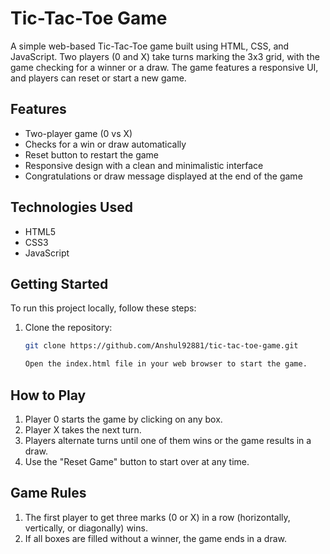 # Tic-Tac-Toe Game

A simple web-based Tic-Tac-Toe game built using HTML, CSS, and JavaScript. Two players (0 and X) take turns marking the 3x3 grid, with the game checking for a winner or a draw. The game features a responsive UI, and players can reset or start a new game.

## Features

- Two-player game (0 vs X)
- Checks for a win or draw automatically
- Reset button to restart the game
- Responsive design with a clean and minimalistic interface
- Congratulations or draw message displayed at the end of the game

## Technologies Used

- HTML5
- CSS3
- JavaScript

## Getting Started

To run this project locally, follow these steps:

1. Clone the repository:
   ```bash
   git clone https://github.com/Anshul92881/tic-tac-toe-game.git

   Open the index.html file in your web browser to start the game.
## How to Play

1. Player 0 starts the game by clicking on any box.
2. Player X takes the next turn.
3. Players alternate turns until one of them wins or the game results in a draw.
4. Use the "Reset Game" button to start over at any time.

## Game Rules

1. The first player to get three marks (0 or X) in a row (horizontally, vertically, or diagonally) wins.
2. If all boxes are filled without a winner, the game ends in a draw.
